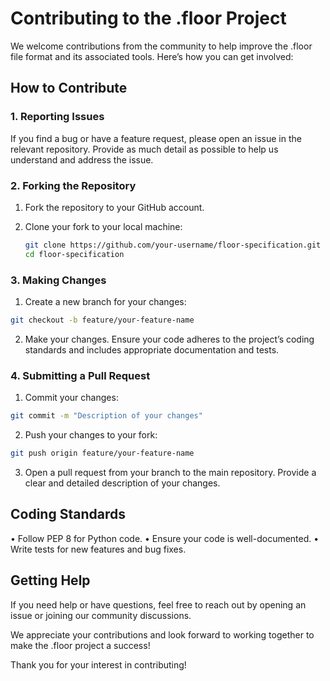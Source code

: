 # Contributing to the .floor Project

We welcome contributions from the community to help improve the .floor file format and its associated tools. Here’s how you can get involved:

## How to Contribute

### 1. Reporting Issues

If you find a bug or have a feature request, please open an issue in the relevant repository. Provide as much detail as possible to help us understand and address the issue.

### 2. Forking the Repository

1. Fork the repository to your GitHub account.
2. Clone your fork to your local machine:

   ```bash
   git clone https://github.com/your-username/floor-specification.git
   cd floor-specification
   ```
   
### 3. Making Changes

1.	Create a new branch for your changes:
  ```bash
  git checkout -b feature/your-feature-name
  ```
2.	Make your changes. Ensure your code adheres to the project’s coding standards and includes appropriate documentation and tests.

### 4. Submitting a Pull Request

1.	Commit your changes:
  ```bash
  git commit -m "Description of your changes"
  ```
2.	Push your changes to your fork:
  ```bash
  git push origin feature/your-feature-name
  ```
3.	Open a pull request from your branch to the main repository. Provide a clear and detailed description of your changes.


## Coding Standards

•	Follow PEP 8 for Python code.
•	Ensure your code is well-documented.
•	Write tests for new features and bug fixes.


## Getting Help

If you need help or have questions, feel free to reach out by opening an issue or joining our community discussions.

We appreciate your contributions and look forward to working together to make the .floor project a success!

Thank you for your interest in contributing!
